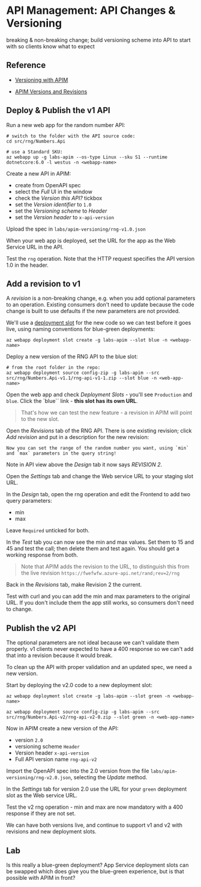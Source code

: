 # API Management: API Changes & Versioning

breaking & non-breaking change; build versioning scheme into API to start with so clients know what to expect

## Reference

- [Versioning with APIM](https://azure.microsoft.com/en-gb/blog/api-versioning-with-azure-api-management/)

- [APIM Versions and Revisions](https://azure.microsoft.com/en-gb/blog/versions-revisions/)

## Deploy & Publish the v1 API

Run a new web app for the random number API:

``` 
# switch to the folder with the API source code:
cd src/rng/Numbers.Api

# use a Standard SKU:
az webapp up -g labs-apim --os-type Linux --sku S1 --runtime dotnetcore:6.0 -l westus -n <webapp-name>
```

Create a new API in APIM:

- create from OpenAPI spec
- select the _Full_ UI in the window
- check the _Version this API?_ tickbox 
- set the _Version identifier_ to `1.0`
- set the _Versioning scheme_ to _Header_
- set the _Version header_ to `x-api-version`

Upload the spec in `labs/apim-versioning/rng-v1.0.json`

When your web app is deployed, set the URL for the app as the Web Service URL in the API.

Test the `rng` operation. Note that the HTTP request specifies the API version 1.0 in the header.

## Add a revision to v1

A _revision_ is a non-breaking change, e.g. when you add optional parameters to an operation. Existing consumers don't need to update because the code change is built to use defaults if the new parameters are not provided.

We'll use a [deployment slot]() for the new code so we can test before it goes live, using naming conventions for blue-green deployments:

```
az webapp deployment slot create -g labs-apim --slot blue -n <webapp-name>
```

Deploy a new version of the RNG API to the blue slot:

```
# from the root folder in the repo:
az webapp deployment source config-zip -g labs-apim --src src/rng/Numbers.Api-v1.1/rng-api-v1-1.zip --slot blue -n <web-app-name>
```

Open the web app and check _Deployment Slots_ - you'll see `Production` and `blue`. Click the `blue`` link - **this slot has its own URL**.

> That's how we can test the new feature - a revision in APIM will point to the new slot. 

Open the _Revisions_ tab of the RNG API. There is one existing revision; click _Add revision_ and put in a description for the new revision:

```
Now you can set the range of the random number you want, using `min` and `max` parameters in the query string!
```

Note in API view above the _Design_ tab it now says _REVISION 2_.

Open the _Settings_ tab and change the Web service URL to your staging slot URL.

In the _Design_ tab, open the rng operation and edit the Frontend to add two query parameters:

- min
- max

Leave `Required` unticked for both.

In the _Test_ tab you can now see the min and max values. Set them to 15 and 45 and test the call; then delete them and test again. You should get a working response from both.

> Note that APIM adds the revision to the URL, to distinguish this from the live revision `https://fwefwfw.azure-api.net/rand;rev=2/rng`

Back in the _Revisions_ tab, make Revision 2 the current.

Test with curl and you can add the min and max parameters to the original URL. If you don't include them the app still works, so consumers don't need to change.


## Publish the v2 API

The optional parameters are not ideal because we can't validate them properly. v1 clients never expected to have a 400 response so we can't add that into a revision because it would break.

To clean up the API with proper validation and an updated spec, we need a new version.

Start by deploying the v2.0 code to a new deployment slot:

```
az webapp deployment slot create -g labs-apim --slot green -n <webapp-name>

az webapp deployment source config-zip -g labs-apim --src src/rng/Numbers.Api-v2/rng-api-v2-0.zip --slot green -n <web-app-name>
```

Now in APIM create a new version of the API:

- version `2.0`
- versioning scheme `Header`
- Version header `x-api-version`
- Full API version name `rng-api-v2`

Import the OpenAPI spec into the 2.0 version from the file `labs/apim-versioning/rng-v2.0.json`, selecting the _Update_ method.

In the _Settings_ tab for version 2.0 use the URL for your `green` deployment slot as the Web service URL.

Test the v2 rng operation - min and max are now mandatory with a 400 response if they are not set.

We can have both versions live, and continue to support v1 and v2 with revisions and new deployment slots. 

## Lab

Is this really a blue-green deployment? App Service deployment slots can be swapped which does give you the blue-green experience, but is that possible with APIM in front?